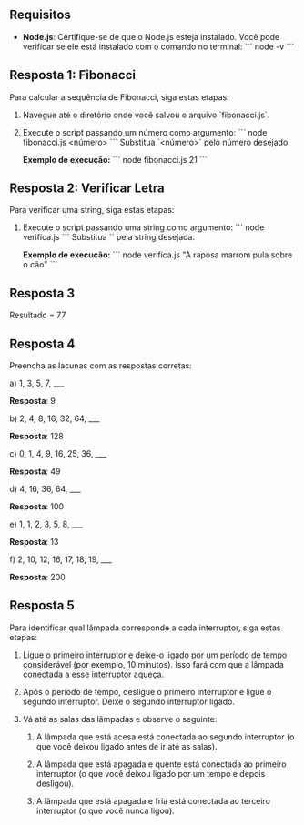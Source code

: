 ## Requisitos

- **Node.js**: Certifique-se de que o Node.js esteja instalado. Você pode verificar se ele está instalado com o comando no terminal:
  \`\`\`
  node -v
  \`\`\`

## Resposta 1: Fibonacci

Para calcular a sequência de Fibonacci, siga estas etapas:

1. Navegue até o diretório onde você salvou o arquivo \`fibonacci.js\`.
2. Execute o script passando um número como argumento:
   \`\`\`
   node fibonacci.js <número>
   \`\`\`
   Substitua \`<número>\` pelo número desejado.

   **Exemplo de execução:**
   \`\`\`
   node fibonacci.js 21
   \`\`\`

## Resposta 2: Verificar Letra

Para verificar uma string, siga estas etapas:

1. Execute o script passando uma string como argumento:
   \`\`\`
   node verifica.js <string>
   \`\`\`
   Substitua \`<string>\` pela string desejada.

   **Exemplo de execução:**
   \`\`\`
   node verifica.js "A raposa marrom pula sobre o cão"
   \`\`\`

## Resposta 3

Resultado = 77

## Resposta 4

Preencha as lacunas com as respostas corretas:

a) 1, 3, 5, 7, \_\_\_

   **Resposta**: 9

b) 2, 4, 8, 16, 32, 64, \_\_\_

   **Resposta**: 128

c) 0, 1, 4, 9, 16, 25, 36, \_\_\_

   **Resposta**: 49

d) 4, 16, 36, 64, \_\_\_

   **Resposta**: 100

e) 1, 1, 2, 3, 5, 8, \_\_\_

   **Resposta**: 13

f) 2, 10, 12, 16, 17, 18, 19, \_\_\_

   **Resposta**: 200

## Resposta 5

Para identificar qual lâmpada corresponde a cada interruptor, siga estas etapas:

1. Ligue o primeiro interruptor e deixe-o ligado por um período de tempo considerável (por exemplo, 10 minutos). Isso fará com que a lâmpada conectada a esse interruptor aqueça.

2. Após o período de tempo, desligue o primeiro interruptor e ligue o segundo interruptor. Deixe o segundo interruptor ligado.

3. Vá até as salas das lâmpadas e observe o seguinte:

   1. A lâmpada que está acesa está conectada ao segundo interruptor (o que você deixou ligado antes de ir até as salas).

   2. A lâmpada que está apagada e quente está conectada ao primeiro interruptor (o que você deixou ligado por um tempo e depois desligou).

   3. A lâmpada que está apagada e fria está conectada ao terceiro interruptor (o que você nunca ligou).
